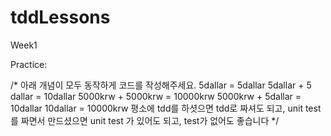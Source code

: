 # tddLessons


Week1

Practice:

/*
    아래 개념이 모두 동작하게 코드를 작성해주세요.
    5dallar = 5dallar
    5dallar + 5 dallar = 10dallar
    5000krw + 5000krw = 10000krw
    5000krw + 5dallar = 10dallar
    10dallar = 10000krw
    평소에 tdd를 하셧으면 tdd로 짜셔도 되고,
    unit test를 짜면서 만드셨으면 unit test 가 있어도 되고,
    test가 없어도 좋습니다
*/

